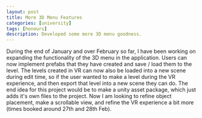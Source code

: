 ```yaml
---
layout: post
title: More 3D Menu Features
categories: [university]
tags: [honours]
description: Developed some more 3D menu goodness.
---
```


During the end of January and over February so far, I have been working on expanding the functionality of the 3D menu in the application. Users can now implement prefabs that they have created and save / load them to the level. The levels created in VR can now also be loaded into a new scene during edit time, so if the user wanted to make a level during the VR experience, and then export that level into a new scene they can do. The end idea for this project would be to make a unity asset package, which just adds it's own files to the project. Now I am looking to refine object placement, make a scrollable view, and refine the VR experience a bit more (times booked around 27th and 28th Feb).